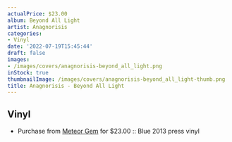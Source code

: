```yaml
---
actualPrice: $23.00
album: Beyond All Light
artist: Anagnorisis
categories:
- Vinyl
date: '2022-07-19T15:45:44'
draft: false
images:
- /images/covers/anagnorisis-beyond_all_light.png
inStock: true
thumbnailImage: /images/covers/anagnorisis-beyond_all_light-thumb.png
title: Anagnorisis - Beyond All Light
---
```


## Vinyl
* Purchase from [Meteor Gem](https://meteor-gem.com/products/used-anagnorisis-beyond-all-light-lp) for $23.00 :: Blue 2013 press vinyl

